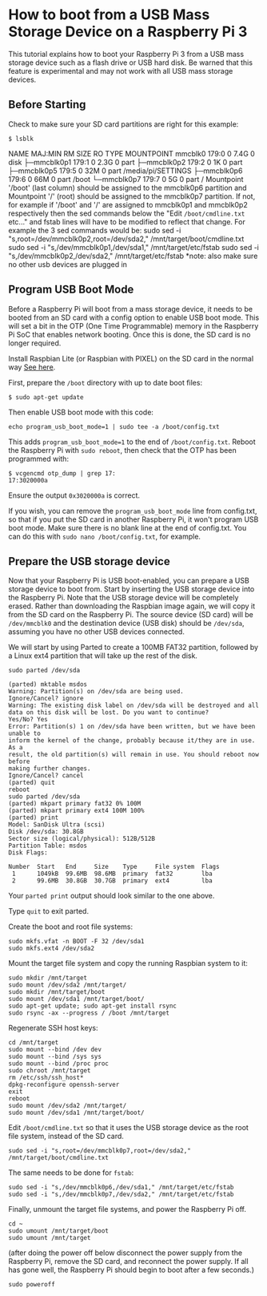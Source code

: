 # How to boot from a USB Mass Storage Device on a Raspberry Pi 3
This tutorial explains how to boot your Raspberry Pi 3 from a USB mass storage device such as a flash drive or USB hard disk. Be warned that this feature is experimental and may not work with all USB mass storage devices.

## Before Starting
Check to make sure your SD card partitions are right for this example:
```
$ lsblk
```
NAME        MAJ:MIN RM  SIZE RO TYPE MOUNTPOINT
mmcblk0     179:0    0  7.4G  0 disk 
├─mmcblk0p1 179:1    0  2.3G  0 part 
├─mmcblk0p2 179:2    0    1K  0 part 
├─mmcblk0p5 179:5    0   32M  0 part /media/pi/SETTINGS
├─mmcblk0p6 179:6    0   66M  0 part /boot
└─mmcblk0p7 179:7    0    5G  0 part /
Mountpoint '/boot' (last column) should be assigned to the mmcblk0p6 partition and Mountpoint '/' (root) should be assigned to the mmcblk0p7 partition.  If not, for example if '/boot' and '/' are assigned to mmcblk0p1 and mmcblk0p2 respectively then the sed commands below the "Edit `/boot/cmdline.txt` etc..." and fstab lines will have to be modified to reflect that change.  For example the 3 sed commands would be:
sudo sed -i "s,root=/dev/mmcblk0p2,root=/dev/sda2," /mnt/target/boot/cmdline.txt
sudo sed -i "s,/dev/mmcblk0p1,/dev/sda1," /mnt/target/etc/fstab
sudo sed -i "s,/dev/mmcblk0p2,/dev/sda2," /mnt/target/etc/fstab
*note: also make sure no other usb devices are plugged in

## Program USB Boot Mode
Before a Raspberry Pi will boot from a mass storage device, it needs to be booted from an SD card with a config option to enable USB boot mode. This will set a bit in the OTP (One Time Programmable) memory in the Raspberry Pi SoC that enables network booting. Once this is done, the SD card is no longer required. 

Install Raspbian Lite (or Raspbian with PIXEL) on the SD card in the normal way [See here](../../../installation/installing-images/README.md).

First, prepare the `/boot` directory with up to date boot files:
```
$ sudo apt-get update
```
Then enable USB boot mode with this code: 
```
echo program_usb_boot_mode=1 | sudo tee -a /boot/config.txt
```

This adds `program_usb_boot_mode=1` to the end of `/boot/config.txt`. Reboot the Raspberry Pi with `sudo reboot`, then check that the OTP has been programmed with:

```
$ vcgencmd otp_dump | grep 17:
17:3020000a
```

Ensure the output `0x3020000a` is correct.

If you wish, you can remove the `program_usb_boot_mode` line from config.txt, so that if you put the SD card in another Raspberry Pi, it won't program USB boot mode. Make sure there is no blank line at the end of config.txt. You can do this with `sudo nano /boot/config.txt`, for example.

## Prepare the USB storage device
Now that your Raspberry Pi is USB boot-enabled, you can prepare a USB storage device to boot from. Start by inserting the USB storage device into the Raspberry Pi. Note that the USB storage device will be completely erased. Rather than downloading the Raspbian image again, we will copy it from the SD card on the Raspberry Pi. The source device (SD card) will be `/dev/mmcblk0` and the destination device (USB disk) should be `/dev/sda`, assuming you have no other USB devices connected.

We will start by using Parted to create a 100MB FAT32 partition, followed by a Linux ext4 partition that will take up the rest of the disk.

```
sudo parted /dev/sda

(parted) mktable msdos
Warning: Partition(s) on /dev/sda are being used.
Ignore/Cancel? ignore
Warning: The existing disk label on /dev/sda will be destroyed and all data on this disk will be lost. Do you want to continue?
Yes/No? Yes
Error: Partition(s) 1 on /dev/sda have been written, but we have been unable to
inform the kernel of the change, probably because it/they are in use. As a
result, the old partition(s) will remain in use. You should reboot now before
making further changes.
Ignore/Cancel? cancel
(parted) quit
reboot
sudo parted /dev/sda
(parted) mkpart primary fat32 0% 100M
(parted) mkpart primary ext4 100M 100%
(parted) print
Model: SanDisk Ultra (scsi)
Disk /dev/sda: 30.8GB
Sector size (logical/physical): 512B/512B
Partition Table: msdos
Disk Flags:

Number  Start   End     Size    Type     File system  Flags
 1      1049kB  99.6MB  98.6MB  primary  fat32        lba
 2      99.6MB  30.8GB  30.7GB  primary  ext4         lba
```
Your `parted print` output should look similar to the one above.

Type `quit` to exit parted.

Create the boot and root file systems:
```
sudo mkfs.vfat -n BOOT -F 32 /dev/sda1
sudo mkfs.ext4 /dev/sda2
```

Mount the target file system and copy the running Raspbian system to it:
```
sudo mkdir /mnt/target
sudo mount /dev/sda2 /mnt/target/
sudo mkdir /mnt/target/boot
sudo mount /dev/sda1 /mnt/target/boot/
sudo apt-get update; sudo apt-get install rsync
sudo rsync -ax --progress / /boot /mnt/target
```

Regenerate SSH host keys:
```
cd /mnt/target
sudo mount --bind /dev dev
sudo mount --bind /sys sys
sudo mount --bind /proc proc
sudo chroot /mnt/target
rm /etc/ssh/ssh_host*
dpkg-reconfigure openssh-server
exit
reboot
sudo mount /dev/sda2 /mnt/target/
sudo mount /dev/sda1 /mnt/target/boot/
```

Edit `/boot/cmdline.txt` so that it uses the USB storage device as the root file system, instead of the SD card.

```
sudo sed -i "s,root=/dev/mmcblk0p7,root=/dev/sda2," /mnt/target/boot/cmdline.txt
```

The same needs to be done for `fstab`:
```
sudo sed -i "s,/dev/mmcblk0p6,/dev/sda1," /mnt/target/etc/fstab
sudo sed -i "s,/dev/mmcblk0p7,/dev/sda2," /mnt/target/etc/fstab
```

Finally, unmount the target file systems, and power the Raspberry Pi off.
```
cd ~
sudo umount /mnt/target/boot 
sudo umount /mnt/target
```
(after doing the power off below disconnect the power supply from the Raspberry Pi, remove the SD card, and reconnect the power supply. If all has gone well, the Raspberry Pi should begin to boot after a few seconds.)
```
sudo poweroff 
```
